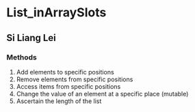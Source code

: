 # List_inArraySlots
## Si Liang Lei
### Methods
1. Add elements to specific positions
2. Remove elements from specific positions
3. Access items from specific positions
4. Change the value of an element at a specific place (mutable)
5. Ascertain the length of the list
